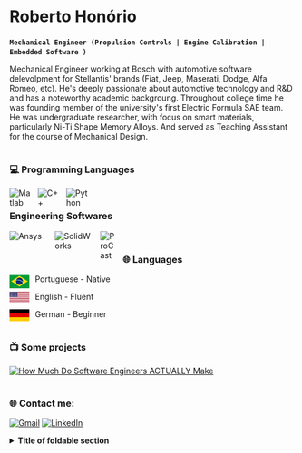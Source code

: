 # Roberto Honório 
**`Mechanical Engineer (Propulsion Controls | Engine Calibration | Embedded Software )`**

Mechanical Engineer working at Bosch with automotive software delevolpment for Stellantis' brands (Fiat, Jeep, Maserati, Dodge, Alfa Romeo, etc). He's deeply passionate about automotive technology and R&D and has a noteworthy academic backgroung. Throughout college time he was founding member of the university's first Electric Formula SAE team. He was undergraduate researcher, with focus on smart materials, particularly Ni-Ti Shape Memory Alloys. And served as Teaching Assistant for the course of Mechanical Design.

#

### 💻 Programming Languages
<img align="left" alt="Matlab" width="40px" style="padding-right:10px;" src="https://upload.wikimedia.org/wikipedia/commons/2/21/Matlab_Logo.png"/>
<img align="left" alt="C++" width="40px" style="padding-right:10px;" src="https://cdn.jsdelivr.net/gh/devicons/devicon/icons/cplusplus/cplusplus-original.svg" />
<img align="left" alt="Python" width="40px" style="padding-right:10px;" src="https://cdn.jsdelivr.net/gh/devicons/devicon/icons/python/python-original.svg" />
<br />

### Engineering Softwares
<img align="left" alt="Ansys" width="70px" style="padding-right:10px;" src="https://upload.wikimedia.org/wikipedia/commons/thumb/1/14/Ansys_logo_%282019%29.svg/320px-Ansys_logo_%282019%29.svg.png" />
<img align="left" alt="SolidWorks" width="70px" style="padding-right:10px;" src="https://user-images.githubusercontent.com/90817926/188202176-50af9d9a-08cd-47fd-a71e-183a914ec23e.png" />
<img align="left" alt="ProCast" width="30px" style="padding-right:10px;" src="https://user-images.githubusercontent.com/71769312/227775653-d28a9cdc-f0e0-4174-aa84-c54c2b7e2879.jpg" />
<br />

### 🌐 Languages
<img align="left" alt="Portugese" width="35px" style="padding-right:10px;" src="https://github.com/hampusborgos/country-flags/blob/main/svg/br.svg"/> Portuguese - Native

<img align="left" alt="English" width="35px" style="padding-right:10px;" src="https://github.com/hampusborgos/country-flags/blob/main/svg/us.svg"/> English - Fluent

<img align="left" alt="German" width="35px" style="padding-right:10px;" src="https://github.com/hampusborgos/country-flags/blob/main/svg/de.svg"/> German - Beginner
<br />

#

### 📺 Some projects
<!-- BEGIN YOUTUBE-CARDS -->
[![How Much Do Software Engineers ACTUALLY Make](https://ytcards.demolab.com/?id=iACHGmlDWiw&title=How+Much+Do+Software+Engineers+ACTUALLY+Make&lang=en&timestamp=1705158060&background_color=%230d1117&title_color=%23ffffff&stats_color=%23dedede&max_title_lines=1&width=250&border_radius=5&duration=1091 "How Much Do Software Engineers ACTUALLY Make")](https://www.youtube.com/watch?v=iACHGmlDWiw)
<!-- END YOUTUBE-CARDS -->

#

### 🌐 Contact me: 
[![Gmail](https://img.shields.io/badge/Gmail-333333?style=for-the-badge&logo=gmail&logoColor=red)](mailto:robertohqf@gmail.com)
[![LinkedIn](https://img.shields.io/badge/LinkedIn-%230077B5.svg?style=for-the-badge&logo=linkedin&logoColor=white)](https://www.linkedin.com/in/engmecroberto)

[badges bibliothek]: https://github.com/digitalinnovationone/dio-lab-open-source/blob/main/utils/badges/badges.md


<details>
<summary><b>Title of foldable section</b></summary>

<!-- ![](https://github-readme-stats.vercel.app/api?username=The-Kriz&theme=gotham&hide_border=true&include_all_commits=true&count_private=true) -->
<!-- ![](https://github-readme-stats.vercel.app/api/top-langs/?username=The-Kriz&theme=gotham&hide_border=true&include_all_commits=true&count_private=true)<br/> -->
Any folded content here. It requires an empty line just above it.
</details>

#
